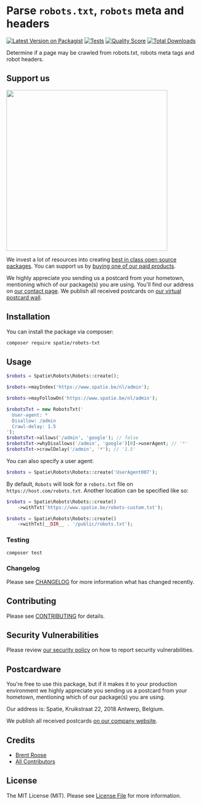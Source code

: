 # Parse `robots.txt`, `robots` meta and headers

[![Latest Version on Packagist](https://img.shields.io/packagist/v/spatie/robots-txt.svg?style=flat-square)](https://packagist.org/packages/spatie/robots-txt)
[![Tests](https://github.com/spatie/robots-txt/actions/workflows/run-tests.yml/badge.svg)](https://github.com/spatie/robots-txt/actions/workflows/run-tests.yml)
[![Quality Score](https://img.shields.io/scrutinizer/g/spatie/robots-txt.svg?style=flat-square)](https://scrutinizer-ci.com/g/spatie/robots-txt)
[![Total Downloads](https://img.shields.io/packagist/dt/spatie/robots-txt.svg?style=flat-square)](https://packagist.org/packages/spatie/robots-txt)

Determine if a page may be crawled from robots.txt, robots meta tags and robot headers.

## Support us

[<img src="https://github-ads.s3.eu-central-1.amazonaws.com/robots-txt.jpg?t=1" width="419px" />](https://spatie.be/github-ad-click/robots-txt)

We invest a lot of resources into creating [best in class open source packages](https://spatie.be/open-source). You can support us by [buying one of our paid products](https://spatie.be/open-source/support-us).

We highly appreciate you sending us a postcard from your hometown, mentioning which of our package(s) you are using. You'll find our address on [our contact page](https://spatie.be/about-us). We publish all received postcards on [our virtual postcard wall](https://spatie.be/open-source/postcards).

## Installation

You can install the package via composer:

```bash
composer require spatie/robots-txt
```

## Usage

``` php
$robots = Spatie\Robots\Robots::create();

$robots->mayIndex('https://www.spatie.be/nl/admin');

$robots->mayFollowOn('https://www.spatie.be/nl/admin');

$robotsTxt = new RobotsTxt('
  User-agent: *
  Disallow: /admin
  Crawl-delay: 1.5
');
$robotsTxt->allows('/admin', 'google'); // false
$robotsTxt->whyDisallows('/admin', 'google')[0]->userAgent; // '*'
$robotsTxt->crawlDelay('/admin', '*'); // '1.5'
```

You can also specify a user agent:

``` php
$robots = Spatie\Robots\Robots::create('UserAgent007');
```

By default, `Robots` will look for a `robots.txt` file on `https://host.com/robots.txt`.
Another location can be specified like so:

``` php
$robots = Spatie\Robots\Robots::create()
    ->withTxt('https://www.spatie.be/robots-custom.txt');

$robots = Spatie\Robots\Robots::create()
    ->withTxt(__DIR__ . '/public/robots.txt');
```

### Testing

``` bash
composer test
```

### Changelog

Please see [CHANGELOG](CHANGELOG.md) for more information what has changed recently.

## Contributing

Please see [CONTRIBUTING](https://github.com/spatie/.github/blob/main/CONTRIBUTING.md) for details.

## Security Vulnerabilities

Please review [our security policy](../../security/policy) on how to report security vulnerabilities.

## Postcardware

You're free to use this package, but if it makes it to your production environment we highly appreciate you sending us a postcard from your hometown, mentioning which of our package(s) you are using.

Our address is: Spatie, Kruikstraat 22, 2018 Antwerp, Belgium.

We publish all received postcards [on our company website](https://spatie.be/en/opensource/postcards).

## Credits

- [Brent Roose](https://github.com/brendt)
- [All Contributors](../../contributors)

## License

The MIT License (MIT). Please see [License File](LICENSE.md) for more information.
